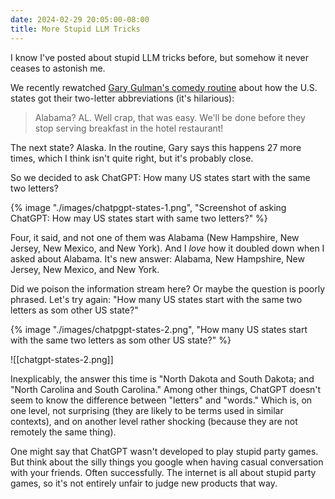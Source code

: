 ```yaml
---
date: 2024-02-29 20:05:00-08:00
title: More Stupid LLM Tricks
---
```


I know I've posted about stupid LLM tricks before, but somehow it never ceases to astonish me.

We recently rewatched [Gary Gulman's comedy routine](https://www.youtube.com/watch?v=dLECCmKnrys) about how the U.S. states got their two-letter abbreviations (it's hilarious):

> Alabama? AL. Well crap, that was easy. We'll be done before they stop serving breakfast in the hotel restaurant!

The next state? Alaska. In the routine, Gary says this happens 27 more times, which I think isn't quite right, but it's probably close. 

So we decided to ask ChatGPT: How many US states start with the same two letters?

{% image "./images/chatpgpt-states-1.png", "Screenshot of asking ChatGPT: How may US states start with same two letters?" %}

Four, it said, and not one of them was Alabama (New Hampshire, New Jersey, New Mexico, and New York). And I *love* how it doubled down when I asked about Alabama. It's new answer: Alabama, New Hampshire, New Jersey, New Mexico, and New York.

Did we poison the information stream here? Or maybe the question is poorly phrased. Let's try again: "How many US states start with the same two letters as som other US state?"

{% image "./images/chatpgpt-states-2.png", "How many US states start with the same two letters as som other US state?" %}

![[chatgpt-states-2.png]]

Inexplicably, the answer this time is "North Dakota and South Dakota; and "North Carolina and South Carolina." Among other things, ChatGPT doesn't seem to know the difference between "letters" and "words." Which is, on one level, not surprising (they are likely to be terms used in similar contexts), and on another level rather shocking (because they are not remotely the same thing).

One might say that ChatGPT wasn't developed to play stupid party games. But think about the silly things you google when having casual conversation with your friends. Often successfully. The internet is all about stupid party games, so it's not entirely unfair to judge new products that way.